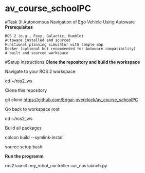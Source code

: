 # av_course_schoolPC
#Task 3: Autonomous Navigation of Ego Vehicle Using Autoware
**Prerequisites**

    ROS 2 (e.g., Foxy, Galactic, Humble)
    Autoware installed and sourced
    Functional planning simulator with sample map
    Docker (optional but recommended for Autoware compatibility)
    A built and sourced workspace

#Setup Instructions
**Clone the repository and build the workspace**

Navigate to your ROS 2 workspace

cd ~/ros2_ws

Clone this repository

git clone https://github.com/Edgar-overclock/av_course_schoolPC

Go back to workspace root

cd ~/ros2_ws

Build all packages

colcon build --symlink-install

source setup.bash

**Run the programm**

ros2 launch my_robot_controller car_nav.launch.py
